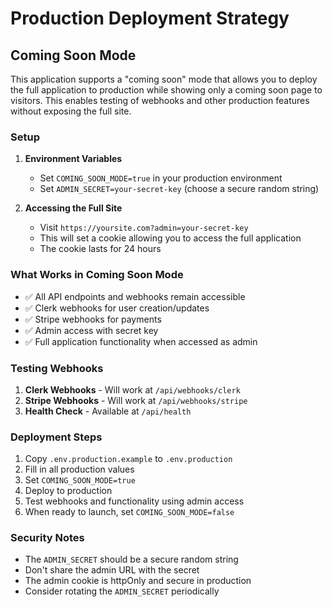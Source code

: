 # Production Deployment Strategy

## Coming Soon Mode

This application supports a "coming soon" mode that allows you to deploy the full application to production while showing only a coming soon page to visitors. This enables testing of webhooks and other production features without exposing the full site.

### Setup

1. **Environment Variables**
   - Set `COMING_SOON_MODE=true` in your production environment
   - Set `ADMIN_SECRET=your-secret-key` (choose a secure random string)

2. **Accessing the Full Site**
   - Visit `https://yoursite.com?admin=your-secret-key`
   - This will set a cookie allowing you to access the full application
   - The cookie lasts for 24 hours

### What Works in Coming Soon Mode

- ✅ All API endpoints and webhooks remain accessible
- ✅ Clerk webhooks for user creation/updates
- ✅ Stripe webhooks for payments
- ✅ Admin access with secret key
- ✅ Full application functionality when accessed as admin

### Testing Webhooks

1. **Clerk Webhooks** - Will work at `/api/webhooks/clerk`
2. **Stripe Webhooks** - Will work at `/api/webhooks/stripe`
3. **Health Check** - Available at `/api/health`

### Deployment Steps

1. Copy `.env.production.example` to `.env.production`
2. Fill in all production values
3. Set `COMING_SOON_MODE=true`
4. Deploy to production
5. Test webhooks and functionality using admin access
6. When ready to launch, set `COMING_SOON_MODE=false`

### Security Notes

- The `ADMIN_SECRET` should be a secure random string
- Don't share the admin URL with the secret
- The admin cookie is httpOnly and secure in production
- Consider rotating the `ADMIN_SECRET` periodically